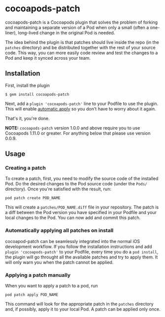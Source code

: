 
# cocoapods-patch

cocoapods-patch is a Cocoapods plugin that solves the problem of forking and maintaining a separate version of a Pod when only a small (often a one-liner), long-lived change in the original Pod is needed.

The idea behind the plugin is that patches should live inside the repo (in the `patches` directory) and be distributed together with the rest of your source code. This way, you can more easily code review and test the changes to a Pod and keep it synced across your team.

## Installation

First, install the plugin

    $ gem install cocoapods-patch

Next, add a `plugin 'cocoapods-patch'` line to your Podfile to use the plugin. This will enable [automatic apply](#automatically-applying-all-patches-on-install) so you don't have to worry about it again.

That's it, you're done.

**NOTE:**
`cocoapods-patch` version 1.0.0 and above require you to use Cocoapods 1.11.0 or greater.
For anything below that please use version 0.0.9.

## Usage

### Creating a patch

To create a patch, first, you need to modify the source code of the installed Pod. Do the desired changes to the Pod source code (under the `Pods/` directory). Once you're satisfied with the result, run:

    pod patch create POD_NAME

This will create a `patches/POD_NAME.diff` file in your repository. The patch is a diff between the Pod version you have specified in your Podfile and your local changes to the Pod. You can now add and commit this patch.

### Automatically applying all patches on install

cocoapod-patch can be seamlessly integrated into the normal iOS development workflow. If you follow the installation instructions and add `plugin 'cocoapods-patch'` to your Podfile, every time you do a `pod install`, the plugin will go throught all the available patches and try to apply them. It will only warn you when the patch cannot be applied.

### Applying a patch manually

When you want to apply a patch to a pod, run

    pod patch apply POD_NAME

This command will look for the appropriate patch in the `patches` directory and, if possibly, apply it to your local Pod. A patch can be applied only once.
